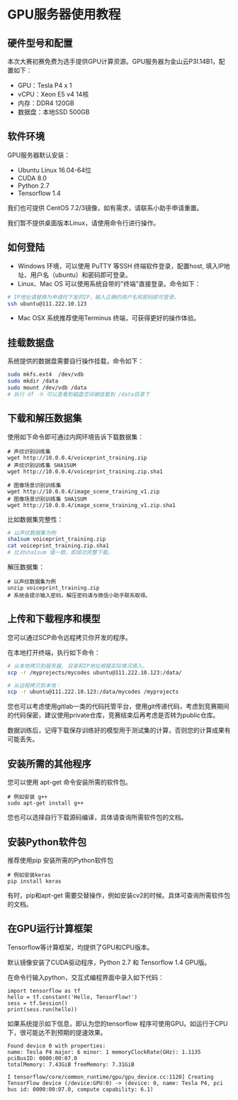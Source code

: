 # GPU服务器使用教程

## 硬件型号和配置

本次大赛初赛免费为选手提供GPU计算资源。GPU服务器为金山云P3I.14B1，配置如下：
* GPU：Tesla P4 x 1
* vCPU：Xeon E5 v4 14核
* 内存：DDR4 120GB
* 数据盘：本地SSD 500GB

## 软件环境

GPU服务器默认安装：
* Ubuntu Linux 16.04-64位
* CUDA 8.0
* Python 2.7
* Tensorflow 1.4

我们也可提供 CentOS 7.2/3镜像，如有需求，请联系小助手申请重置。

我们暂不提供桌面版本Linux，请使用命令行进行操作。

## 如何登陆

* Windows 环境，可以使用 PuTTY 等SSH 终端软件登录，配置host, 填入IP地址、用户名（ubuntu）和密码即可登录。
* Linux、Mac OS 可以使用系统自带的"终端"直接登录。命令如下：

```bash
# IP地址请替换为申请时下发的IP，输入正确的用户名和密码即可登录。
ssh ubuntu@111.222.10.123
```

* Mac OSX 系统推荐使用Terminus 终端，可获得更好的操作体验。

## 挂载数据盘

系统提供的数据盘需要自行操作挂载，命令如下：

```bash
sudo mkfs.ext4  /dev/vdb
sudo mkdir /data
sudo mount /dev/vdb /data
# 执行 df -h 可以查看到磁盘空间被挂载到 /data目录下
```

## 下载和解压数据集

使用如下命令即可通过内网环境告诉下载数据集：

```base
# 声纹识别训练集
wget http://10.0.0.4/voiceprint_training.zip
# 声纹识别训练集 SHA1SUM
wget http://10.0.0.4/voiceprint_training.zip.sha1

# 图像场景识别训练集
wget http://10.0.0.4/image_scene_training_v1.zip
# 图像场景识别训练集 SHA1SUM
wget http://10.0.0.4/image_scene_training_v1.zip.sha1
```

比如数据集完整性：

```bash
# 以声纹数据集为例
sha1sum voiceprint_training.zip
cat voiceprint_training.zip.sha1
# 比对sha1sum 值一致，即成功完整下载。
```

解压数据集：

```base
# 以声纹数据集为例
unzip voiceprint_training.zip
# 系统会提示输入密码，解压密码请与微信小助手联系取得。
```

## 上传和下载程序和模型

您可以通过SCP命令远程拷贝你开发的程序。

在本地打开终端，执行如下命令：

```bash
# 从本地拷贝到服务器, 目录和IP地址根据实际情况填入。
scp -r /myprojects/mycodes ubuntu@111.222.10.123:/data/

# 从远程拷贝到本地：
scp -r ubuntu@111.222.10.123:/data/mycodes /myprojects
```

您也可以考虑使用gitlab一类的代码托管平台，使用git传递代码，考虑到竞赛期间的代码保密，建议使用private仓库，竞赛结束后再考虑是否转为public仓库。

数据训练后，记得下载保存训练好的模型用于测试集的计算，否则您的计算成果有可能丢失。

## 安装所需的其他程序

您可以使用 apt-get 命令安装所需的软件包。

```
# 例如安装 g++
sudo apt-get install g++
```

您也可以选择自行下载源码编译，具体请查询所需软件包的文档。

## 安装Python软件包

推荐使用pip 安装所需的Python软件包

```
# 例如安装keras
pip install keras
```

有时，pip和apt-get 需要交替操作，例如安装cv2的时候。具体可查询所需软件包的文档。

## 在GPU运行计算框架

Tensorflow等计算框架，均提供了GPU和CPU版本。

默认镜像安装了CUDA驱动程序，Python 2.7 和 Tensorflow 1.4 GPU版。

在命令行输入python，交互式编程界面中录入如下代码：
```
import tensorflow as tf
hello = tf.constant('Hello, TensorFlow!')
sess = tf.Session()
print(sess.run(hello))
```

如果系统提示如下信息，即认为您的tensorflow 程序可使用GPU。如运行于CPU下，很可能达不到预期的提速效果。

```
Found device 0 with properties:
name: Tesla P4 major: 6 minor: 1 memoryClockRate(GHz): 1.1135
pciBusID: 0000:00:07.0
totalMemory: 7.43GiB freeMemory: 7.31GiB

I tensorflow/core/common_runtime/gpu/gpu_device.cc:1120] Creating TensorFlow device (/device:GPU:0) -> (device: 0, name: Tesla P4, pci bus id: 0000:00:07.0, compute capability: 6.1)
```
